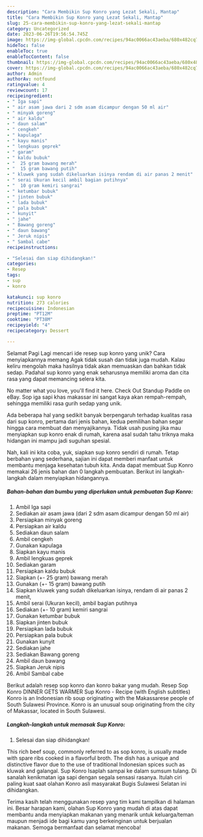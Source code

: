 ```yaml
---
description: "Cara Membikin Sup Konro yang Lezat Sekali, Mantap"
title: "Cara Membikin Sup Konro yang Lezat Sekali, Mantap"
slug: 25-cara-membikin-sup-konro-yang-lezat-sekali-mantap
category: Uncategorized
date: 2023-06-26T19:56:54.745Z
image: https://img-global.cpcdn.com/recipes/94ac0066ac43aeba/680x482cq70/sup-konro-foto-resep-utama.jpg
hideToc: false
enableToc: true
enableTocContent: false
thumbnail: https://img-global.cpcdn.com/recipes/94ac0066ac43aeba/680x482cq70/sup-konro-foto-resep-utama.jpg
cover: https://img-global.cpcdn.com/recipes/94ac0066ac43aeba/680x482cq70/sup-konro-foto-resep-utama.jpg
author: Admin
authorAv: notfound
ratingvalue: 4
reviewcount: 17
recipeingredient:
- " Iga sapi"
- " air asam jawa dari 2 sdm asam dicampur dengan 50 ml air"
- " minyak goreng"
- " air kaldu"
- " daun salam"
- " cengkeh"
- " kapulaga"
- " kayu manis"
- " lengkuas geprek"
- " garam"
- " kaldu bubuk"
- "  25 gram bawang merah"
- "  15 gram bawang putih"
- " kluwek yang sudah dikeluarkan isinya rendam di air panas 2 menit"
- " serai Ukuran kecil ambil bagian putihnya"
- "  10 gram kemiri sangrai"
- " ketumbar bubuk"
- " jinten bubuk"
- " lada bubuk"
- " pala bubuk"
- " kunyit"
- " jahe"
- " Bawang goreng"
- " daun bawang"
- " Jeruk nipis"
- " Sambal cabe"
recipeinstructions:

- "Selesai dan siap dihidangkan!"
categories:
- Resep
tags:
- sup
- konro

katakunci: sup konro 
nutrition: 273 calories
recipecuisine: Indonesian
preptime: "PT12M"
cooktime: "PT38M"
recipeyield: "4"
recipecategory: Dessert

---
```



Selamat Pagi Lagi mencari ide resep sup konro yang unik? Cara menyiapkannya memang Agak tidak susah dan tidak juga mudah. Kalau keliru mengolah maka hasilnya tidak akan memuaskan dan bahkan tidak sedap. Padahal sup konro yang enak seharusnya memiliki aroma dan cita rasa yang dapat memancing selera kita.


No matter what you love, you&#39;ll find it here. Check Out Standup Paddle on eBay. Sop iga sapi khas makassar ini sangat kaya akan rempah-rempah, sehingga memiliki rasa gurih sedap yang unik.

Ada beberapa hal yang sedikit banyak berpengaruh terhadap kualitas rasa dari sup konro, pertama dari jenis bahan, kedua pemilihan bahan segar hingga cara membuat dan menyajikannya. Tidak usah pusing jika mau menyiapkan sup konro enak di rumah, karena asal sudah tahu triknya maka hidangan ini mampu jadi suguhan spesial.


Nah, kali ini kita coba, yuk, siapkan sup konro sendiri di rumah. Tetap berbahan yang sederhana, sajian ini dapat memberi manfaat untuk membantu menjaga kesehatan tubuh kita. Anda dapat membuat Sup Konro memakai 26 jenis bahan dan 0 langkah pembuatan. Berikut ini langkah-langkah dalam menyiapkan hidangannya.

<!--inarticleads1-->

##### Bahan-bahan dan bumbu yang diperlukan untuk pembuatan Sup Konro:

1. Ambil  Iga sapi
1. Sediakan  air asam jawa (dari 2 sdm asam dicampur dengan 50 ml air)
1. Persiapkan  minyak goreng
1. Persiapkan  air kaldu
1. Sediakan  daun salam
1. Ambil  cengkeh
1. Gunakan  kapulaga
1. Siapkan  kayu manis
1. Ambil  lengkuas geprek
1. Sediakan  garam
1. Persiapkan  kaldu bubuk
1. Siapkan  (+- 25 gram) bawang merah
1. Gunakan  (+- 15 gram) bawang putih
1. Siapkan  kluwek yang sudah dikeluarkan isinya, rendam di air panas 2 menit,
1. Ambil  serai (Ukuran kecil), ambil bagian putihnya
1. Sediakan  (+- 10 gram) kemiri sangrai
1. Gunakan  ketumbar bubuk
1. Siapkan  jinten bubuk
1. Persiapkan  lada bubuk
1. Persiapkan  pala bubuk
1. Gunakan  kunyit
1. Sediakan  jahe
1. Sediakan  Bawang goreng
1. Ambil  daun bawang
1. Siapkan  Jeruk nipis
1. Ambil  Sambal cabe


Berikut adalah resep sop konro dan konro bakar yang mudah. Resep Sop Konro DINNER GETS WARMER Sup Konro - Recipe (with English subtitles) Konro is an Indonesian rib soup originating with the Makassarese people of South Sulawesi Province. Konro is an unusual soup originating from the city of Makassar, located in South Sulawesi. 

<!--inarticleads2-->

##### Langkah-langkah untuk memasak Sup Konro:


1. Selesai dan siap dihidangkan!

This rich beef soup, commonly referred to as sop konro, is usually made with spare ribs cooked in a flavorful broth. The dish has a unique and distinctive flavor due to the use of traditional Indonesian spices such as kluwak and galangal. Sup Konro Isaplah sampai ke dalam sumsum tulang. Di sanalah kenikmatan iga sapi dengan segala sensasi rasanya. Itulah ciri paling kuat saat olahan Konro asli masyarakat Bugis Sulawesi Selatan ini dihidangkan. 

Terima kasih telah menggunakan resep yang tim kami tampilkan di halaman ini. Besar harapan kami, olahan Sup Konro yang mudah di atas dapat membantu anda menyiapkan makanan yang menarik untuk keluarga/teman maupun menjadi ide bagi kamu yang berkeinginan untuk berjualan makanan. Semoga bermanfaat dan selamat mencoba!
